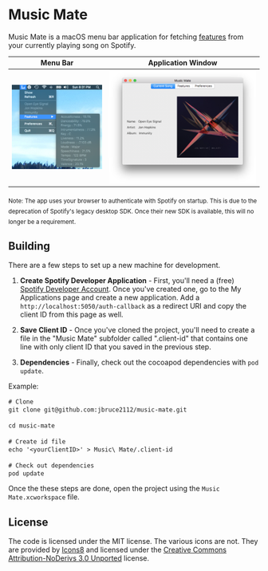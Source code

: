 # Music Mate

Music Mate is a macOS menu bar application for fetching [features](https://developer.spotify.com/web-api/get-audio-features/)
from your currently playing song on Spotify.

Menu Bar | Application Window
:----------:|:------------------:
![Menu Bar Image](screenshots/menu.png "Music Mate Menu Bar Image") | ![Window Image](screenshots/window.png "Music Mate Window Image")


<sub>Note: The app uses your browser to authenticate with Spotify on startup. This is due to the deprecation of 
Spotify's legacy desktop SDK. Once their new SDK is available, this will no longer be a requirement.</sub>

## Building

There are a few steps to set up a new machine for development.

1. **Create Spotify Developer Application** - First, you'll need a (free) [Spotify Developer Account](developer.spotify.com). Once you've created one, go to the 
My Applications page and create a new application. Add a `http://localhost:5050/auth-callback` as a redirect URI
and copy the client ID from this page as well.

2. **Save Client ID** - Once you've cloned the project, you'll need to create a file in the "Music Mate" subfolder
called ".client-id" that contains one line with only client ID that you saved in the previous step.

3. **Dependencies** - Finally, check out the cocoapod dependencies with `pod update`.

Example:
```
# Clone
git clone git@github.com:jbruce2112/music-mate.git

cd music-mate

# Create id file
echo '<yourClientID>' > Music\ Mate/.client-id

# Check out dependencies
pod update
```

Once the these steps are done, open the project using the `Music Mate.xcworkspace` file.

## License
The code is licensed under the MIT license. The various icons are not. 
They are provided by [Icons8](https://icons8.com) and licensed under the 
[Creative Commons Attribution-NoDerivs 3.0 Unported](https://creativecommons.org/licenses/by-nd/3.0/) license.
